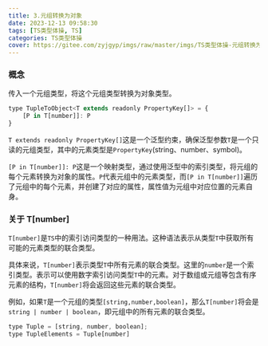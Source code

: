 ```yaml
---
title: 3.元组转换为对象
date: 2023-12-13 09:58:30
tags: [TS类型体操, TS]
categories: TS类型体操
cover: https://gitee.com/zyjgyp/imgs/raw/master/imgs/TS类型体操-元组转换为对象.webp
---
```


### 概念

传入一个元组类型，将这个元组类型转换为对象类型。

```JavaScript
type TupleToObject<T extends readonly PropertyKey[]> = {
    [P in T[number]]: P
}
```

`T extends readonly PropertyKey[]`这是一个泛型约束，确保泛型参数`T`是一个只读的元组类型，其中的元素类型是`PropertyKey`(string、number、symbol)。

`[P in T[number]]: P`这是一个映射类型，通过使用泛型中的索引类型，将元组的每个元素转换为对象的属性。`P`代表元组中的元素类型，而`[P in T[number]]`遍历了元组中的每个元素，并创建了对应的属性，属性值为元组中对应位置的元素自身。

### 关于 T[number]

`T[number]`是`TS`中的索引访问类型的一种用法。这种语法表示从类型`T`中获取所有可能的元素类型的联合类型。

具体来说，`T[number]`表示类型`T`中所有元素的联合类型。这里的`number`是一个索引类型。表示可以使用数字索引访问类型`T`中的元素。对于数组或元组等包含有序元素的结构，`T[number]`将会返回这些元素的联合类型。

例如，如果`T`是一个元组的类型`[string,number,boolean]`，那么`T[number]`将会是`string | number | boolean`，即元组中的所有元素的联合类型。

```JavaScript
type Tuple = [string, number, boolean];
type TupleElements = Tuple[number]
```
